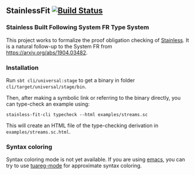 ## StainlessFit [![Build Status][larabot-img]][larabot-ref]

### Stainless Built Following System FR Type System

This project works to formalize the proof obligation checking of [Stainless](https://stainless.epfl.ch/).
It is a natural follow-up to the System FR from https://arxiv.org/abs/1904.03482.


### Installation

Run `sbt cli/universal:stage` to get a binary in folder `cli/target/universal/stage/bin`.

Then, after making a symbolic link or referring to the binary directly, you can
type-check an example using:

```
stainless-fit-cli typecheck --html examples/streams.sc
```

This will create an HTML file of the type-checking derivation in `examples/streams.sc.html`.

### Syntax coloring

Syntax coloring mode is not yet available.
If you are using [emacs](https://www.gnu.org/software/emacs/),
you can try to use [tuareg-mode](https://github.com/ocaml/tuareg) for
approximate syntax coloring.

[larabot-img]: http://laraquad4.epfl.ch:9000/epfl-lara/StainlessFit/status/master
[larabot-ref]: http://laraquad4.epfl.ch:9000/epfl-lara/StainlessFit/builds

